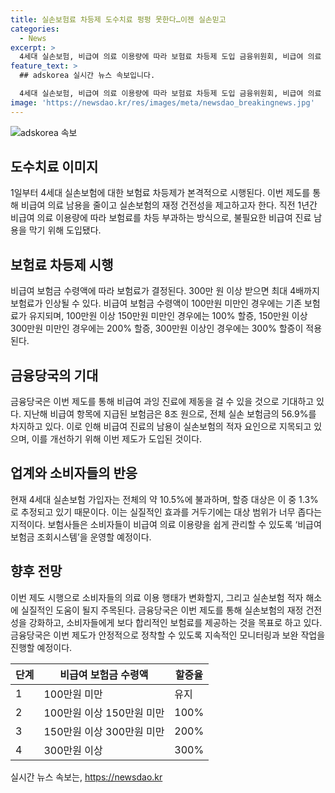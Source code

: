 ```yaml
---
title: 실손보험료 차등제 도수치료 펑펑 못한다…이젠 실손믿고
categories:
  - News
excerpt: >
  4세대 실손보험, 비급여 의료 이용량에 따라 보험료 차등제 도입 금융위원회, 비급여 의료 남용 줄이고 실손보험 재정 건전성 제고 목표. 보험료는 비급여 보험금 수령액에 따라 결정되며, 100만원 미만인 경우 유지되고 300만원 이상일 시 최대 4배까지 인상 가능.  지난해 비급여 보험금이 전체 실손보험금의 56.9% 차지, 이를 개선하기 위한 제도. 보험가입자의 10.5%에 불과하며, 효과에 대한 의문 제기되고 있지만, 보험사들이 비급여 보험금 조회시스템으로 관리를 도울 예정. 이번 제도를 통해 실손보험의 재정 건전성을 강화하고, 소비자들에게 보다 합리적인 보험료 제공하는 것을 목표로 함.
feature_text: >
  ## adskorea 실시간 뉴스 속보입니다.

  4세대 실손보험, 비급여 의료 이용량에 따라 보험료 차등제 도입 금융위원회, 비급여 의료 남용 줄이고 실손보험 재정 건전성 제고 목표. 보험료는 비급여 보험금 수령액에 따라 결정되며, 100만원 미만인 경우 유지되고 300만원 이상일 시 최대 4배까지 인상 가능.  지난해 비급여 보험금이 전체 실손보험금의 56.9% 차지, 이를 개선하기 위한 제도. 보험가입자의 10.5%에 불과하며, 효과에 대한 의문 제기되고 있지만, 보험사들이 비급여 보험금 조회시스템으로 관리를 도울 예정. 이번 제도를 통해 실손보험의 재정 건전성을 강화하고, 소비자들에게 보다 합리적인 보험료 제공하는 것을 목표로 함.
image: 'https://newsdao.kr/res/images/meta/newsdao_breakingnews.jpg'
---
```


<p><img src="https://newsdao.kr/res/images/meta/newsdao_breakingnews.jpg" alt="adskorea 속보" /></p>

<h2 data-ke-size="size26">도수치료 이미지</h2>

<p data-ke-size="size16">1일부터 4세대 실손보험에 대한 보험료 차등제가 본격적으로 시행된다. 이번 제도를 통해 비급여 의료 남용을 줄이고 실손보험의 재정 건전성을 제고하고자 한다. 직전 1년간 비급여 의료 이용량에 따라 보험료를 차등 부과하는 방식으로, 불필요한 비급여 진료 남용을 막기 위해 도입됐다.</p>

<h2 data-ke-size="size26">보험료 차등제 시행</h2>

<p data-ke-size="size16">비급여 보험금 수령액에 따라 보험료가 결정된다. 300만 원 이상 받으면 최대 4배까지 보험료가 인상될 수 있다. 비급여 보험금 수령액이 100만원 미만인 경우에는 기존 보험료가 유지되며, 100만원 이상 150만원 미만인 경우에는 100% 할증, 150만원 이상 300만원 미만인 경우에는 200% 할증, 300만원 이상인 경우에는 300% 할증이 적용된다. </p>

<h2 data-ke-size="size26">금융당국의 기대</h2>

<p data-ke-size="size16">금융당국은 이번 제도를 통해 비급여 과잉 진료에 제동을 걸 수 있을 것으로 기대하고 있다. 지난해 비급여 항목에 지급된 보험금은 8조 원으로, 전체 실손 보험금의 56.9%를 차지하고 있다. 이로 인해 비급여 진료의 남용이 실손보험의 적자 요인으로 지목되고 있으며, 이를 개선하기 위해 이번 제도가 도입된 것이다.</p>

<h2 data-ke-size="size26">업계와 소비자들의 반응</h2>

<p data-ke-size="size16">현재 4세대 실손보험 가입자는 전체의 약 10.5%에 불과하며, 할증 대상은 이 중 1.3%로 추정되고 있기 때문이다. 이는 실질적인 효과를 거두기에는 대상 범위가 너무 좁다는 지적이다. 보험사들은 소비자들이 비급여 의료 이용량을 쉽게 관리할 수 있도록 ‘비급여 보험금 조회시스템’을 운영할 예정이다. </p>

<h2 data-ke-size="size26">향후 전망</h2>

<p data-ke-size="size16">이번 제도 시행으로 소비자들의 의료 이용 행태가 변화할지, 그리고 실손보험 적자 해소에 실질적인 도움이 될지 주목된다. 금융당국은 이번 제도를 통해 실손보험의 재정 건전성을 강화하고, 소비자들에게 보다 합리적인 보험료를 제공하는 것을 목표로 하고 있다. 금융당국은 이번 제도가 안정적으로 정착할 수 있도록 지속적인 모니터링과 보완 작업을 진행할 예정이다.</p>

<table>
    <thead>
        <tr>
            <th>단계</th>
            <th>비급여 보험금 수령액</th>
            <th>할증율</th>
        </tr>
    </thead>
    <tbody>
        <tr>
            <td>1</td>
            <td>100만원 미만</td>
            <td>유지</td>
        </tr>
        <tr>
            <td>2</td>
            <td>100만원 이상 150만원 미만</td>
            <td>100%</td>
        </tr>
        <tr>
            <td>3</td>
            <td>150만원 이상 300만원 미만</td>
            <td>200%</td>
        </tr>
        <tr>
            <td>4</td>
            <td>300만원 이상</td>
            <td>300%</td>
        </tr>
    </tbody>
</table>
실시간 뉴스 속보는, <a href="https://newsdao.kr" rel="dofollow">https://newsdao.kr</a>


